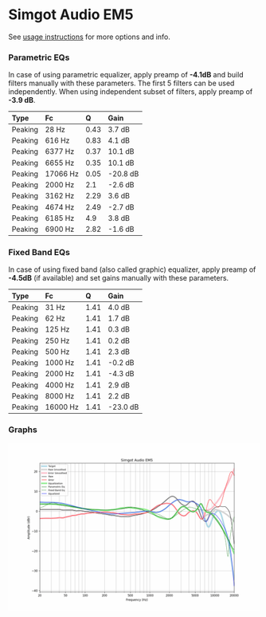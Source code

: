 # Simgot Audio EM5
See [usage instructions](https://github.com/jaakkopasanen/AutoEq#usage) for more options and info.

### Parametric EQs
In case of using parametric equalizer, apply preamp of **-4.1dB** and build filters manually
with these parameters. The first 5 filters can be used independently.
When using independent subset of filters, apply preamp of **-3.9 dB**.

| Type    | Fc       |    Q | Gain     |
|:--------|:---------|:-----|:---------|
| Peaking | 28 Hz    | 0.43 | 3.7 dB   |
| Peaking | 616 Hz   | 0.83 | 4.1 dB   |
| Peaking | 6377 Hz  | 0.37 | 10.1 dB  |
| Peaking | 6655 Hz  | 0.35 | 10.1 dB  |
| Peaking | 17066 Hz | 0.05 | -20.8 dB |
| Peaking | 2000 Hz  | 2.1  | -2.6 dB  |
| Peaking | 3162 Hz  | 2.29 | 3.6 dB   |
| Peaking | 4674 Hz  | 2.49 | -2.7 dB  |
| Peaking | 6185 Hz  | 4.9  | 3.8 dB   |
| Peaking | 6900 Hz  | 2.82 | -1.6 dB  |

### Fixed Band EQs
In case of using fixed band (also called graphic) equalizer, apply preamp of **-4.5dB**
(if available) and set gains manually with these parameters.

| Type    | Fc       |    Q | Gain     |
|:--------|:---------|:-----|:---------|
| Peaking | 31 Hz    | 1.41 | 4.0 dB   |
| Peaking | 62 Hz    | 1.41 | 1.7 dB   |
| Peaking | 125 Hz   | 1.41 | 0.3 dB   |
| Peaking | 250 Hz   | 1.41 | 0.2 dB   |
| Peaking | 500 Hz   | 1.41 | 2.3 dB   |
| Peaking | 1000 Hz  | 1.41 | -0.2 dB  |
| Peaking | 2000 Hz  | 1.41 | -4.3 dB  |
| Peaking | 4000 Hz  | 1.41 | 2.9 dB   |
| Peaking | 8000 Hz  | 1.41 | 2.2 dB   |
| Peaking | 16000 Hz | 1.41 | -23.0 dB |

### Graphs
![](./Simgot%20Audio%20EM5.png)